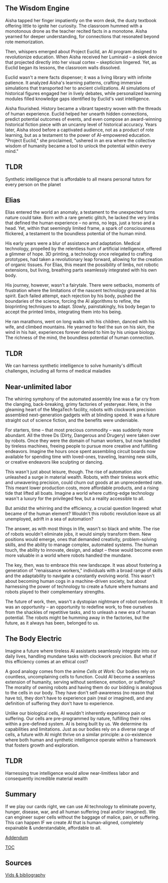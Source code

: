 ## The Wisdom Engine

Aisha tapped her finger impatiently on the worn desk, the dusty textbook offering little to ignite her curiosity. The classroom hummed with a monotonous drone as the teacher recited facts in a monotone. Aisha yearned for deeper understanding, for connections that resonated beyond rote memorization.

Then, whispers emerged about Project Euclid, an AI program designed to revolutionize education. When Aisha received her Luminaid – a sleek device that projected directly into her visual cortex – skepticism lingered. Yet, as Euclid began its lessons, the classroom walls dissolved.

Euclid wasn't a mere facts dispenser; it was a living library with infinite patience. It analyzed Aisha's learning patterns, crafting immersive simulations that transported her to ancient civilizations. AI simulations of historical figures engaged her in lively debates, while personalized learning modules filled knowledge gaps identified by Euclid's vast intelligence.

Aisha flourished. History became a vibrant tapestry woven with the threads of human experience. Euclid helped her unearth hidden connections, predict potential outcomes of events, and even compose an award-winning historical fiction piece with an uncanny level of historical accuracy. Years later, Aisha stood before a captivated audience, not as a product of rote learning, but as a testament to the power of AI-empowered education. "Project Euclid," she proclaimed, "ushered in an era where the collective wisdom of humanity became a tool to unlock the potential within every mind." 

## TLDR 
Synthetic intelligence that is affordable to all means personal tutors for every person on the planet

## Elias
Elias entered the world an anomaly, a testament to the unexpected turns nature could take. Born with a rare genetic glitch, he lacked the very limbs that defined the human experience – no arms, no legs, just a torso and a head. Yet, within that seemingly limited frame, a spark of consciousness flickered, a testament to the boundless potential of the human mind.

His early years were a blur of assistance and adaptation. Medical technology, propelled by the relentless hum of artificial intelligence, offered a glimmer of hope. 3D printing, a technology once relegated to crafting prototypes, had taken a revolutionary leap forward, allowing for the creation of organic tissues. For Elias, this meant the possibility of limbs, not robotic extensions, but living, breathing parts seamlessly integrated with his own body.

His journey, however, wasn't a fairytale. There were setbacks, moments of frustration where the limitations of the nascent technology gnawed at his spirit. Each failed attempt, each rejection by his body, pushed the boundaries of the science, forcing the AI algorithms to refine, the bioprinting techniques to adapt. Slowly, painstakingly, his body began to accept the printed limbs, integrating them into his being.

He ran marathons, went on long walks with his children, danced with his wife, and climbed mountains. He yearned to feel the sun on his skin, the wind in his hair, experiences forever denied to him by his unique biology. The richness of the mind, the boundless potential of human connection.

## TLDR
We can harness synthetic intelligence to solve humanity's difficult challenges, including all forms of medical maladies

## Near-unlimited labor
The whirring symphony of the automated assembly line was a far cry from the clanging, back-breaking, grimy factories of yesteryear. Here, in the gleaming heart of the MegaTech facility, robots with clockwork precision assembled next-generation gadgets with at blinding speed.  It was a future straight out of science fiction, and the benefits were undeniable.

For starters, time – that most precious commodity – was suddenly more abundant.  All the three Ds (Dirty, Dangerous and Drugery) were taken over by robots. Once they were the domain of human workers, but now handled by tireless machines, freeing people to pursue more creative and fulfilling endeavors.  Imagine the hours once spent assembling circuit boards now available for spending time with loved-ones, traveling, learning new skills, or creative endeavors like sculpting or dancing.

This wasn't just about leisure, though. The rise of automation also unleashed a surge in material wealth. Robots, with their tireless work ethic and unwavering precision, could churn out goods at an unprecedented rate.  This meant lower production costs, more affordable products, and a rising tide that lifted all boats.  Imagine a world where cutting-edge technology wasn't a luxury for the privileged few, but a reality accessible to all.

But amidst the whirring and the efficiency, a crucial question lingered: what became of the human element?  Wouldn't this robotic revolution leave us all unemployed, adrift in a sea of automation?

The answer, as with most things in life, wasn't so black and white.  The rise of robots wouldn't eliminate jobs, it would simply transform them.  New positions would emerge, ones that demanded creativity, problem-solving skills, and the ability to manage complex, automated systems.  The human touch, the ability to innovate, design, and adapt – these would become even more valuable in a world where robots handled the mundane.

The key, then, was to embrace this new landscape.  It was about fostering a generation of "renaissance workers," individuals with a broad range of skills and the adaptability to navigate a constantly evolving world.  This wasn't about becoming human cogs in a machine-driven society, but about harnessing the power of technology to create a future where humans and robots played to their complementary strengths.

The future of work, then, wasn't a dystopian nightmare of robot overlords.  It was an opportunity – an opportunity to redefine work, to free ourselves from the shackles of repetitive tasks, and to unleash a new era of human potential.  The robots might be humming away in the factories, but the future, as it always has been, belonged to us. 

## The Body Electric

Imagine a future where tireless AI assistants seamlessly integrate into our daily lives, handling mundane tasks with clockwork precision. But what if this efficiency comes at an ethical cost? 

A good analogy comes from the anime *Cells at Work*: Our bodies rely on countless, uncomplaining cells to function. Could AI become a seamless extension of humanity, serving without sentience, emotion, or suffering? The morality of owning robots and having them do our bidding is analogous to the cells in our body. They have don't self-awareness (no reason that have to), they don't have to experience pain (real or imagined), and any definition of suffering they don't have to experience.

Unlike our biological cells, AI wouldn't inherently experience pain or suffering. Our cells are pre-programmed by nature, fulfilling their roles within a pre-defined system.  AI is being built by us. We determine its capabilities and limitations. 
Just as our bodies rely on a diverse range of cells, a future with AI might thrive on a similar principle: a co-existence where both human and synthetic intelligence operate within a framework that fosters growth and exploration. 

## TLDR
Harnessing true intelligence would allow near-limitless labor and consequently incredible material wealth

## Summary
If we play our cards right, we can use AI technology to eliminate poverty, hunger, disease, war, and all human suffering (real and/or imagined). We can engineer super cells without the baggage of malice, pain, or suffering. This can happen IF we create AI that is human-aligned, completely expainable & understandable, affordable to all.

[Addendum](https://pebreo.github.io/begin/addendum.html)

[TOC](https://pebreo.github.io/)

## Sources
[Vids & bibliography](https://pebreo.github.io/begin/sources.html)

